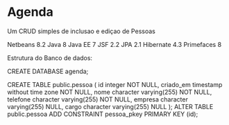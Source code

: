 # Agenda
Um CRUD simples de inclusao e ediçao de Pessoas

Netbeans 8.2
Java 8
Java EE 7
JSF 2.2
JPA 2.1
Hibernate 4.3
Primefaces 8

Estrutura do Banco de dados: 

CREATE DATABASE agenda;

CREATE TABLE public.pessoa (
  id integer NOT NULL,
  criado_em timestamp without time zone NOT NULL,
  nome character varying(255) NOT NULL,
  telefone character varying(255) NOT NULL,
  empresa character varying(255) NULL,
  cargo character varying(255) NULL
);
ALTER TABLE
  public.pessoa
ADD
  CONSTRAINT pessoa_pkey PRIMARY KEY (id);
  
  
